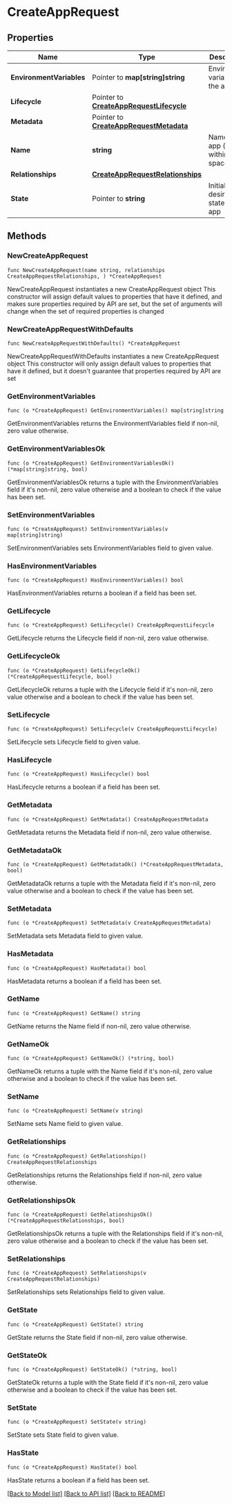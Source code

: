 # CreateAppRequest

## Properties

Name | Type | Description | Notes
------------ | ------------- | ------------- | -------------
**EnvironmentVariables** | Pointer to **map[string]string** | Environment variables for the app | [optional] 
**Lifecycle** | Pointer to [**CreateAppRequestLifecycle**](CreateAppRequestLifecycle.md) |  | [optional] 
**Metadata** | Pointer to [**CreateAppRequestMetadata**](CreateAppRequestMetadata.md) |  | [optional] 
**Name** | **string** | Name of the app (unique within space) | 
**Relationships** | [**CreateAppRequestRelationships**](CreateAppRequestRelationships.md) |  | 
**State** | Pointer to **string** | Initial desired state of the app | [optional] [default to "STOPPED"]

## Methods

### NewCreateAppRequest

`func NewCreateAppRequest(name string, relationships CreateAppRequestRelationships, ) *CreateAppRequest`

NewCreateAppRequest instantiates a new CreateAppRequest object
This constructor will assign default values to properties that have it defined,
and makes sure properties required by API are set, but the set of arguments
will change when the set of required properties is changed

### NewCreateAppRequestWithDefaults

`func NewCreateAppRequestWithDefaults() *CreateAppRequest`

NewCreateAppRequestWithDefaults instantiates a new CreateAppRequest object
This constructor will only assign default values to properties that have it defined,
but it doesn't guarantee that properties required by API are set

### GetEnvironmentVariables

`func (o *CreateAppRequest) GetEnvironmentVariables() map[string]string`

GetEnvironmentVariables returns the EnvironmentVariables field if non-nil, zero value otherwise.

### GetEnvironmentVariablesOk

`func (o *CreateAppRequest) GetEnvironmentVariablesOk() (*map[string]string, bool)`

GetEnvironmentVariablesOk returns a tuple with the EnvironmentVariables field if it's non-nil, zero value otherwise
and a boolean to check if the value has been set.

### SetEnvironmentVariables

`func (o *CreateAppRequest) SetEnvironmentVariables(v map[string]string)`

SetEnvironmentVariables sets EnvironmentVariables field to given value.

### HasEnvironmentVariables

`func (o *CreateAppRequest) HasEnvironmentVariables() bool`

HasEnvironmentVariables returns a boolean if a field has been set.

### GetLifecycle

`func (o *CreateAppRequest) GetLifecycle() CreateAppRequestLifecycle`

GetLifecycle returns the Lifecycle field if non-nil, zero value otherwise.

### GetLifecycleOk

`func (o *CreateAppRequest) GetLifecycleOk() (*CreateAppRequestLifecycle, bool)`

GetLifecycleOk returns a tuple with the Lifecycle field if it's non-nil, zero value otherwise
and a boolean to check if the value has been set.

### SetLifecycle

`func (o *CreateAppRequest) SetLifecycle(v CreateAppRequestLifecycle)`

SetLifecycle sets Lifecycle field to given value.

### HasLifecycle

`func (o *CreateAppRequest) HasLifecycle() bool`

HasLifecycle returns a boolean if a field has been set.

### GetMetadata

`func (o *CreateAppRequest) GetMetadata() CreateAppRequestMetadata`

GetMetadata returns the Metadata field if non-nil, zero value otherwise.

### GetMetadataOk

`func (o *CreateAppRequest) GetMetadataOk() (*CreateAppRequestMetadata, bool)`

GetMetadataOk returns a tuple with the Metadata field if it's non-nil, zero value otherwise
and a boolean to check if the value has been set.

### SetMetadata

`func (o *CreateAppRequest) SetMetadata(v CreateAppRequestMetadata)`

SetMetadata sets Metadata field to given value.

### HasMetadata

`func (o *CreateAppRequest) HasMetadata() bool`

HasMetadata returns a boolean if a field has been set.

### GetName

`func (o *CreateAppRequest) GetName() string`

GetName returns the Name field if non-nil, zero value otherwise.

### GetNameOk

`func (o *CreateAppRequest) GetNameOk() (*string, bool)`

GetNameOk returns a tuple with the Name field if it's non-nil, zero value otherwise
and a boolean to check if the value has been set.

### SetName

`func (o *CreateAppRequest) SetName(v string)`

SetName sets Name field to given value.


### GetRelationships

`func (o *CreateAppRequest) GetRelationships() CreateAppRequestRelationships`

GetRelationships returns the Relationships field if non-nil, zero value otherwise.

### GetRelationshipsOk

`func (o *CreateAppRequest) GetRelationshipsOk() (*CreateAppRequestRelationships, bool)`

GetRelationshipsOk returns a tuple with the Relationships field if it's non-nil, zero value otherwise
and a boolean to check if the value has been set.

### SetRelationships

`func (o *CreateAppRequest) SetRelationships(v CreateAppRequestRelationships)`

SetRelationships sets Relationships field to given value.


### GetState

`func (o *CreateAppRequest) GetState() string`

GetState returns the State field if non-nil, zero value otherwise.

### GetStateOk

`func (o *CreateAppRequest) GetStateOk() (*string, bool)`

GetStateOk returns a tuple with the State field if it's non-nil, zero value otherwise
and a boolean to check if the value has been set.

### SetState

`func (o *CreateAppRequest) SetState(v string)`

SetState sets State field to given value.

### HasState

`func (o *CreateAppRequest) HasState() bool`

HasState returns a boolean if a field has been set.


[[Back to Model list]](../README.md#documentation-for-models) [[Back to API list]](../README.md#documentation-for-api-endpoints) [[Back to README]](../README.md)


